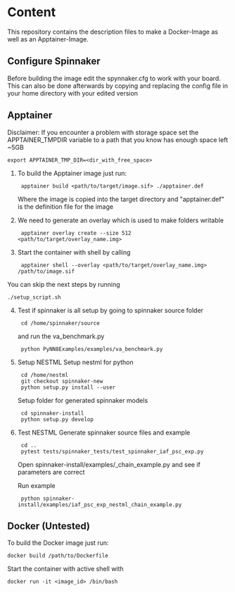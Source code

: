 # Content
This repository contains the description files to make a Docker-Image as well as an Apptainer-Image.

## Configure Spinnaker
Before building the image edit the spynnaker.cfg to work with your board.
This can also be done afterwards by copying and replacing the config file in your home directory with your edited version



## Apptainer

Disclaimer: If you encounter a problem with storage space set the APPTAINER_TMPDIR variable to a path that you know has enough space left ~5GB
	
	export APPTAINER_TMP_DIR=<dir_with_free_space>


1. To build the Apptainer image just run:
    
        apptainer build <path/to/target/image.sif> ./apptainer.def

    Where the image is copied into the target directory and "apptainer.def" is the definition file for the image

2. We need to generate an overlay which is used to make folders writable
        
        apptainer overlay create --size 512 <path/to/target/overlay_name.img>


3. Start the container with shell by calling

        apptainer shell --overlay <path/to/target/overlay_name.img> /path/to/image.sif 

You can skip the next steps by running 
	
	./setup_script.sh

4. Test if spinnaker is all setup by going to spinnaker source folder

        cd /home/spinnaker/source

    and run the va_benchmark.py

        python PyNN8Examples/examples/va_benchmark.py

5. Setup NESTML
    Setup nestml for python

        cd /home/nestml
        git checkout spinnaker-new
        python setup.py install --user

    Setup folder for generated spinnaker models

        cd spinnaker-install
        python setup.py develop

6. Test NESTML
    Generate spinnaker source files and example

        cd ..
        pytest tests/spinnaker_tests/test_spinnaker_iaf_psc_exp.py
	
    Open spinnaker-install/examples/<neuronName>_chain_example.py and see if parameters are correct

    Run example

        python spinnaker-install/examples/iaf_psc_exp_nestml_chain_example.py

## Docker (Untested)
To build the Docker image just run:

    docker build /path/to/Dockerfile

Start the container with active shell with

    docker run -it <image_id> /bin/bash
